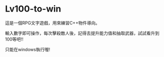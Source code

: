 # Lv100-to-win

這是一個RPG文字遊戲，用來練習C++物件導向。

輸入數字即可操作，每次擊殺敵人後，記得去提升能力值和抽取武器，試試看升到100等吧!!

只能在windows執行喔!
